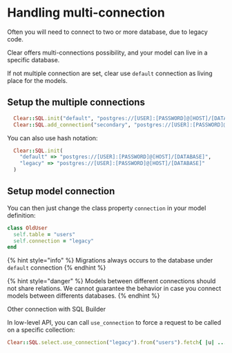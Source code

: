 # Handling multi-connection

Often you will need to connect to two or more database, due to legacy code.

Clear offers multi-connections possibility, and your model can live in a specific database.

If not multiple connection are set, clear use `default` connection as living place for the models.

## Setup the multiple connections

```ruby
  Clear::SQL.init("default", "postgres://[USER]:[PASSWORD]@[HOST]/[DATABASE]")
  Clear::SQL.add_connection("secondary", "postgres://[USER]:[PASSWORD]@[HOST]/[DATABASE]")
```

You can also use hash notation:

```ruby
  Clear::SQL.init(
    "default" => "postgres://[USER]:[PASSWORD]@[HOST]/[DATABASE]",
    "legacy" => "postgres://[USER]:[PASSWORD]@[HOST]/[DATABASE]"
  )
```

## Setup model connection

You can then just change the class property `connection` in your model definition:

```ruby
class OldUser
  self.table = "users"
  self.connection = "legacy"
end
```

{% hint style="info" %}
Migrations always occurs to the database under `default` connection
{% endhint %}

{% hint style="danger" %}
Models between different connections should not share relations. We cannot guarantee the behavior in case you connect models between differents databases.
{% endhint %}

Other connection with SQL Builder

In low-level API, you can call `use_connection` to force a request to be called on a specific collection:

```ruby
Clear::SQL.select.use_connection("legacy").from("users").fetch{ |u| ... }
```

